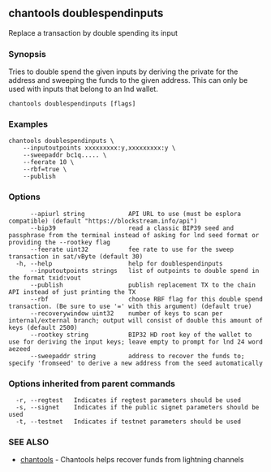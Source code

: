 ## chantools doublespendinputs

Replace a transaction by double spending its input

### Synopsis

Tries to double spend the given inputs by deriving the
private for the address and sweeping the funds to the given address. This can
only be used with inputs that belong to an lnd wallet.

```
chantools doublespendinputs [flags]
```

### Examples

```
chantools doublespendinputs \
	--inputoutpoints xxxxxxxxx:y,xxxxxxxxx:y \
	--sweepaddr bc1q..... \
	--feerate 10 \
	--rbf=true \
	--publish
```

### Options

```
      --apiurl string            API URL to use (must be esplora compatible) (default "https://blockstream.info/api")
      --bip39                    read a classic BIP39 seed and passphrase from the terminal instead of asking for lnd seed format or providing the --rootkey flag
      --feerate uint32           fee rate to use for the sweep transaction in sat/vByte (default 30)
  -h, --help                     help for doublespendinputs
      --inputoutpoints strings   list of outpoints to double spend in the format txid:vout
      --publish                  publish replacement TX to the chain API instead of just printing the TX
      --rbf                      choose RBF flag for this double spend transaction. (Be sure to use '=' with this argument) (default true)
      --recoverywindow uint32    number of keys to scan per internal/external branch; output will consist of double this amount of keys (default 2500)
      --rootkey string           BIP32 HD root key of the wallet to use for deriving the input keys; leave empty to prompt for lnd 24 word aezeed
      --sweepaddr string         address to recover the funds to; specify 'fromseed' to derive a new address from the seed automatically
```

### Options inherited from parent commands

```
  -r, --regtest   Indicates if regtest parameters should be used
  -s, --signet    Indicates if the public signet parameters should be used
  -t, --testnet   Indicates if testnet parameters should be used
```

### SEE ALSO

* [chantools](chantools.md)	 - Chantools helps recover funds from lightning channels

